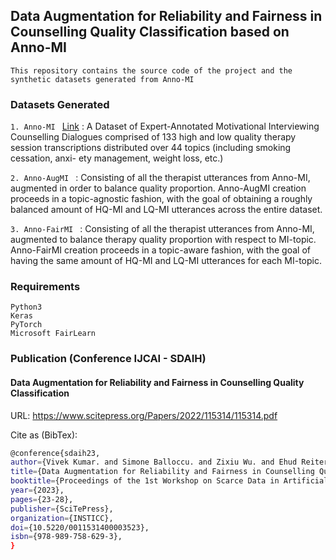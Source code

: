 ## Data Augmentation for Reliability and Fairness in Counselling Quality Classification based on Anno-MI 

```
This repository contains the source code of the project and the synthetic datasets generated from Anno-MI
```

### Datasets Generated 

```1. Anno-MI ``` [Link](https://github.com/vsrana-ai/AnnoMI) : A Dataset of Expert-Annotated Motivational Interviewing Counselling Dialogues comprised of 133 high and low quality therapy
session transcriptions distributed over 44 topics (including smoking cessation, anxi- ety management, weight loss, etc.)  

```2. Anno-AugMI ``` : Consisting of all the therapist utterances from Anno-MI, augmented in order to balance quality proportion. Anno-AugMI creation proceeds in a topic-agnostic fashion, with the goal of obtaining a roughly balanced amount of HQ-MI and LQ-MI utterances across the entire dataset.

```3. Anno-FairMI ``` : Consisting of all the therapist utterances from Anno-MI, augmented to balance therapy quality proportion with respect to MI-topic. Anno-FairMI creation proceeds in a topic-aware fashion, with the goal of having the same amount of HQ-MI and LQ-MI utterances for each MI-topic.


### Requirements
```
Python3
Keras
PyTorch
Microsoft FairLearn
```

### Publication (Conference IJCAI - SDAIH) 
#### Data Augmentation for Reliability and Fairness in Counselling Quality Classification 
URL: https://www.scitepress.org/Papers/2022/115314/115314.pdf 

Cite as (BibTex): 
```bash
@conference{sdaih23,
author={Vivek Kumar. and Simone Balloccu. and Zixiu Wu. and Ehud Reiter. and Rim Helaoui. and Diego Recupero. and Daniele Riboni.},
title={Data Augmentation for Reliability and Fairness in Counselling Quality Classification},
booktitle={Proceedings of the 1st Workshop on Scarce Data in Artificial Intelligence for Healthcare - SDAIH,},
year={2023},
pages={23-28},
publisher={SciTePress},
organization={INSTICC},
doi={10.5220/0011531400003523},
isbn={978-989-758-629-3},
}
```

